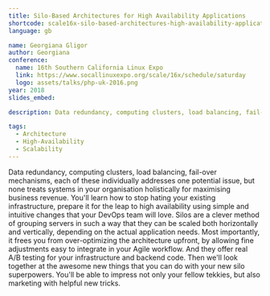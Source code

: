 ```yaml
---
title: Silo-Based Architectures for High Availability Applications
shortcode: scale16x-silo-based-architectures-high-availability-applications
language: gb

name: Georgiana Gligor
author: Georgiana
conference:
  name: 16th Southern California Linux Expo
  link: https://www.socallinuxexpo.org/scale/16x/schedule/saturday
  logo: assets/talks/php-uk-2016.png
year: 2018
slides_embed:

description: Data redundancy, computing clusters, load balancing, fail-over mechanisms, each of these individually addresses one potential issue, but none treats systems in your organisation holistically for maximising business revenue. You'll learn how to stop hating your existing infrastructure, prepare it for the leap to high availability using simple and intuitive changes that your DevOps team will love. Silos are a clever method of grouping servers in such a way that they can be scaled both horizontally and vertically, depending on the actual application needs. Most importantly, it frees you from over-optimizing the architecture upfront, by allowing fine adjustments easy to integrate in your Agile workflow. And they offer real A/B testing for your infrastructure and backend code. Then we'll look together at the awesome new things that you can do with your new silo superpowers. You'll be able to impress not only your fellow tekkies, but also marketing with helpful new tricks.

tags:
  - Architecture
  - High-Availability
  - Scalability
---
```


Data redundancy, computing clusters, load balancing, fail-over mechanisms, each of these individually addresses one potential issue, but none treats systems in your organisation holistically for maximising business revenue. You'll learn how to stop hating your existing infrastructure, prepare it for the leap to high availability using simple and intuitive changes that your DevOps team will love. Silos are a clever method of grouping servers in such a way that they can be scaled both horizontally and vertically, depending on the actual application needs. Most importantly, it frees you from over-optimizing the architecture upfront, by allowing fine adjustments easy to integrate in your Agile workflow. And they offer real A/B testing for your infrastructure and backend code. Then we'll look together at the awesome new things that you can do with your new silo superpowers. You'll be able to impress not only your fellow tekkies, but also marketing with helpful new tricks.
